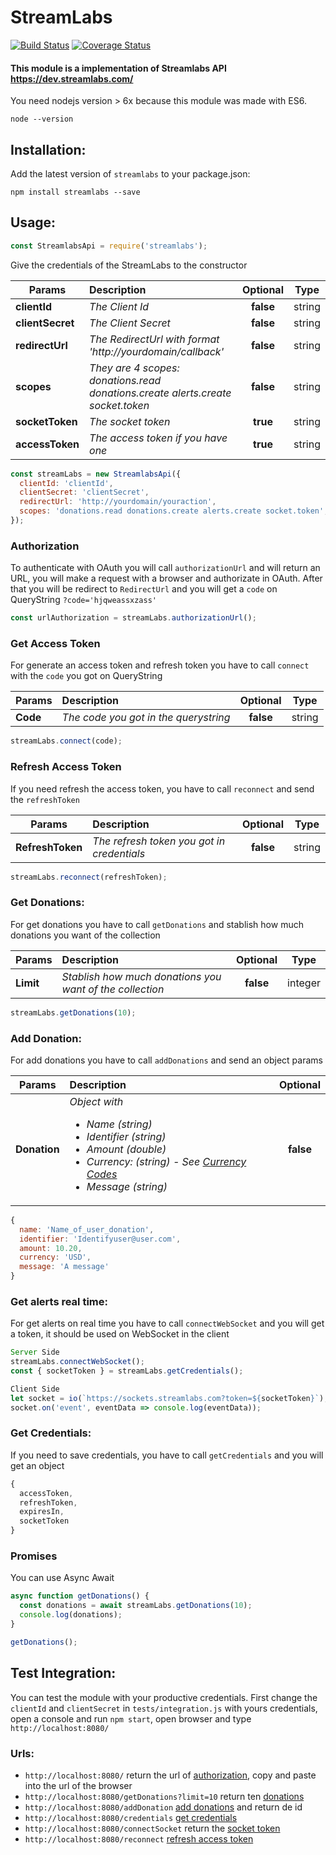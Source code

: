 # StreamLabs

[![Build Status](https://travis-ci.org/tnovas/streamLabs.svg?branch=master)](https://travis-ci.org/tnovas/streamLabs)
[![Coverage Status](https://coveralls.io/repos/github/tnovas/streamLabs/badge.svg)](https://coveralls.io/github/tnovas/streamLabs)

#### This module is a implementation of Streamlabs API https://dev.streamlabs.com/

You need nodejs version > 6x because this module was made with ES6.
```
node --version
```

## Installation:
Add the latest version of `streamlabs` to your package.json:
```
npm install streamlabs --save
```

## Usage:
```js
const StreamlabsApi = require('streamlabs');
```

Give the credentials of the StreamLabs to the constructor

| Params       | Description     | Optional | Type |
| --------     |:---------------| :-----:| :-----:|
| **clientId**     | *The Client Id* | **false** |  string |
| **clientSecret** | *The Client Secret* | **false** | string |
| **redirectUrl**  | *The RedirectUrl with format 'http://yourdomain/callback'* | **false** | string |
| **scopes**       | *They are 4 scopes: donations.read donations.create alerts.create socket.token* | **false** | string |
| **socketToken**  | *The socket token* | **true** | string |
| **accessToken**  | *The access token if you have one* | **true** | string |

```js
const streamLabs = new StreamlabsApi({
  clientId: 'clientId',
  clientSecret: 'clientSecret',
  redirectUrl: 'http://yourdomain/youraction',
  scopes: 'donations.read donations.create alerts.create socket.token',
});
```

### Authorization
To authenticate with OAuth you will call `authorizationUrl` and will return an URL, you will make a request with a browser and authorizate in OAuth. After that you will be redirect to `RedirectUrl` and you will get a `code` on QueryString `?code='hjqweassxzass'`

```js
const urlAuthorization = streamLabs.authorizationUrl();
```

### Get Access Token
For generate an access token and refresh token you have to call `connect` with the `code` you got on QueryString

| Params   | Description     | Optional | Type | 
| -------- |:---------------| :-----:| :-----:|
| **Code**  | *The code you got in the querystring* | **false** | string |

```js
streamLabs.connect(code);
```

### Refresh Access Token
If you need refresh the access token, you have to call `reconnect` and send the `refreshToken`

| Params   | Description     | Optional | Type | 
| -------- |:---------------| :-----:| :-----:|
| **RefreshToken**  | *The refresh token you got in credentials* | **false** | string |

```js
streamLabs.reconnect(refreshToken);
```

### Get Donations:
For get donations you have to call `getDonations` and stablish how much donations you want of the collection

| Params   | Description     | Optional | Type | 
| -------- |:---------------| :-----:| :-----:|
| **Limit**  | *Stablish how much donations you want of the collection* | **false** | integer |

```js
streamLabs.getDonations(10);
```

### Add Donation:
For add donations you have to call `addDonations` and send an object params

| Params   | Description     | Optional | 
| -------- |:---------------| :-----:|
| **Donation**  | *Object with <ul>  <li>Name (string)</li>  <li>Identifier (string)</li> <li>Amount (double)</li> <li>Currency: (string) - See [Currency Codes](https://dev.streamlabs.com/docs/currency-codes/)</li> <li>Message (string)</li></ul>* | **false** |

```js
{
  name: 'Name_of_user_donation',
  identifier: 'Identifyuser@user.com',
  amount: 10.20,
  currency: 'USD',
  message: 'A message'	
}
```

### Get alerts real time:
For get alerts on real time you have to call `connectWebSocket` and you will get a token, it should be used on WebSocket in the client

```js
Server Side
streamLabs.connectWebSocket();
const { socketToken } = streamLabs.getCredentials();

Client Side
let socket = io(`https://sockets.streamlabs.com?token=${socketToken}`);
socket.on('event', eventData => console.log(eventData));
```

### Get Credentials:
If you need to save credentials, you have to call `getCredentials` and you will get an object

```js
{
  accessToken,
  refreshToken,
  expiresIn,
  socketToken
}
```

### Promises
You can use Async Await
```js
async function getDonations() {
  const donations = await streamLabs.getDonations(10);
  console.log(donations);
}

getDonations();
```

## Test Integration:
You can test the module with your productive credentials. 
First change the `clientId` and `clientSecret` in `tests/integration.js` with yours credentials, open a console and run `npm start`, open browser and type `http://localhost:8080/`

### Urls:
- `http://localhost:8080/` return the url of [authorization](#authorization), copy and paste into the url of the browser
- `http://localhost:8080/getDonations?limit=10` return ten [donations](#get-donations)
- `http://localhost:8080/addDonation` [add donations](#add-donation) and return de id
- `http://localhost:8080/credentials` [get credentials](#get-credentials)
- `http://localhost:8080/connectSocket` return the [socket token](#get-alerts-real-time)
- `http://localhost:8080/reconnect` [refresh access token](#refresh-access-token)

